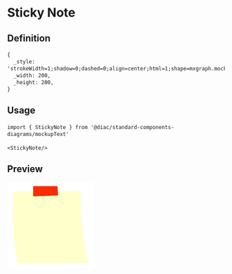 # Sticky Note

## Definition

```
{
  _style: 'strokeWidth=1;shadow=0;dashed=0;align=center;html=1;shape=mxgraph.mockup.text.stickyNote2;fontColor=#666666;mainText=;fontSize=17;whiteSpace=wrap;fillColor=#ffffcc;strokeColor=#F62E00;',
  _width: 200,
  _height: 200,
}
```

## Usage

```
import { StickyNote } from '@diac/standard-components-diagrams/mockupText'

<StickyNote/>
```

## Preview

<img src="./sticky-note.png" width="200"/>
